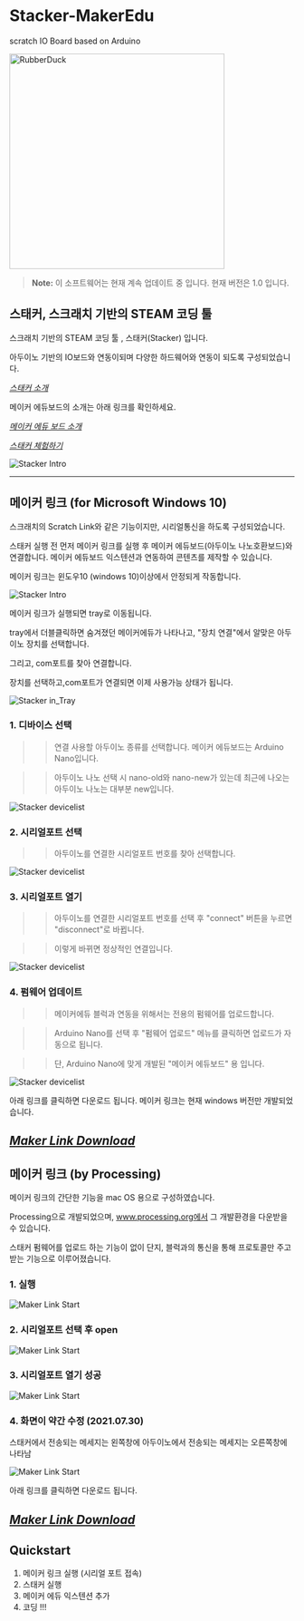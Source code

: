 # Stacker-MakerEdu
scratch IO Board based on Arduino

<img src="https://github.com/makezonefablab/Stacker-MakerEdu/blob/main/img/makeredu.png" width="380px" title="메이커 에듀 " alt="RubberDuck"></img><br/>

> **Note:** 이 소프트웨어는 현재 계속 업데이트 중 입니다. 현재 버전은 1.0 입니다.





## 스태커, 스크래치 기반의 STEAM 코딩 툴

스크래치 기반의 STEAM 코딩 툴 , 스태커(Stacker) 입니다.

아두이노 기반의 IO보드와 연동이되며 다양한 하드웨어와 연동이 되도록 구성되었습니다.

[*스태커 소개*](http://makezone.co.kr/blog/2021/01/01/%ec%8a%a4%ed%81%ac%eb%9e%98%ec%b9%98-%ea%b8%b0%eb%b0%98%ec%9d%98-sw-%ec%bd%94%eb%94%a9-%ed%88%b4-%ec%8a%a4%ed%83%9c%ec%bb%a4-stacker/)



메이커 에듀보드의 소개는 아래 링크를 확인하세요.

[*메이커 에듀 보드 소개*](http://makezone.co.kr/blog/2018/10/25/%eb%88%84%ea%b5%ac%eb%82%98-%ec%93%b0%eb%8a%94-%eb%a9%94%ec%9d%b4%ed%81%ac-%ec%97%90%eb%93%80make-edu-%eb%b3%b4%eb%93%9c/)



[*스태커 체험하기*](https://stacker.fun)

![Stacker Intro](https://github.com/makezonefablab/Stacker-MakerEdu/blob/main/img/stacker.png)  


---------------------------------------

## 메이커 링크 (for Microsoft Windows 10)

스크래치의 Scratch Link와 같은 기능이지만, 시리얼통신을 하도록 구성되었습니다.

스태커 실행 전 먼저 메이커 링크를 실행 후 메이커 에듀보드(아두이노 나노호환보드)와 연결합니다. 메이커 에듀보드 익스텐션과 연동하여 콘텐츠를 제작할 수 있습니다.

메이커 링크는 윈도우10 (windows 10)이상에서 안정되게 작동합니다.


![Stacker Intro](https://github.com/makezonefablab/Stacker-MakerEdu/blob/main/img/makerlink.png)  


메이커 링크가 실행되면 tray로 이동됩니다.

tray에서 더블클릭하면 숨겨졌던 메이커에듀가 나타나고, "장치 연결"에서 알맞은 아두이노 장치를 선택합니다.

그리고, com포트를 찾아 연결합니다.

장치를 선택하고,com포트가 연결되면 이제 사용가능 상태가 됩니다.


![Stacker in_Tray](https://github.com/makezonefablab/Stacker-MakerEdu/blob/main/img/tray.png) 

### 1. 디바이스 선택
>> 연결 사용할 아두이노 종류를 선택합니다. 메이커 에듀보드는 Arduino Nano입니다.


>> 아두이노 나노 선택 시 nano-old와 nano-new가 있는데 최근에 나오는 아두이노 나노는 대부분 new입니다.


![Stacker devicelist](https://github.com/makezonefablab/Stacker-MakerEdu/blob/main/img/selectdevice2.png)



### 2. 시리얼포트 선택
>> 아두이노를 연결한 시리얼포트 번호를 찾아 선택합니다.

![Stacker devicelist](https://github.com/makezonefablab/Stacker-MakerEdu/blob/main/img/selectserial.png)



### 3. 시리얼포트 열기
>> 아두이노를 연결한 시리얼포트 번호를 선택 후 "connect" 버튼을 누르면 "disconnect"로 바뀝니다.


>> 이렇게 바뀌면 정상적인 연결입니다.

![Stacker devicelist](https://github.com/makezonefablab/Stacker-MakerEdu/blob/main/img/openserial.png)



### 4. 펌웨어 업데이트
>> 메이커에듀 블럭과 연동을 위해서는 전용의 펌웨어를 업로드합니다.


>> Arduino Nano를 선택 후 "펌웨어 업로드" 메뉴를 클릭하면 업로드가 자동으로 됩니다.


>> 단, Arduino Nano에 맞게 개발된 "메이커 에듀보드" 용 입니다.

![Stacker devicelist](https://github.com/makezonefablab/Stacker-MakerEdu/blob/main/img/firmware.png)





아래 링크를 클릭하면 다운로드 됩니다. 메이커 링크는 현재 windows 버전만 개발되었습니다.

## [*Maker Link Download*](http://naver.me/FNuXSfRt)


## 메이커 링크 (by Processing)

메이커 링크의 간단한 기능을 mac OS 용으로 구성하였습니다.

Processing으로 개발되었으며, www.processing.org에서 그 개발환경을 다운받을 수 있습니다.

스태커 펌웨어를 업로드 하는 기능이 없이 단지, 블럭과의 통신을 통해 프로토콜만 주고 받는 기능으로 이루어졌습니다.

### 1. 실행

![Maker Link Start](https://github.com/makezonefablab/Stacker-MakerEdu/blob/main/img/makerlink_mac1.png)

### 2. 시리얼포트 선택 후 open

![Maker Link Start](https://github.com/makezonefablab/Stacker-MakerEdu/blob/main/img/makerlink_mac2.png)

### 3. 시리얼포트 열기 성공

![Maker Link Start](https://github.com/makezonefablab/Stacker-MakerEdu/blob/main/img/makerlink_mac3.png)

### 4. 화면이 약간 수정 (2021.07.30)
스태커에서 전송되는 메세지는 왼쪽창에 아두이노에서 전송되는 메세지는 오른쪽창에 나타남


![Maker Link Start](https://github.com/makezonefablab/Stacker-MakerEdu/blob/main/img/makerlink_mac4.png)


아래 링크를 클릭하면 다운로드 됩니다.

## [*Maker Link Download*](http://naver.me/xScNuPKt)



## Quickstart

1. 메이커 링크 실행 (시리얼 포트 접속)
2. 스태커 실행
3. 메이커 에듀 익스텐션 추가
4. 코딩 !!!
